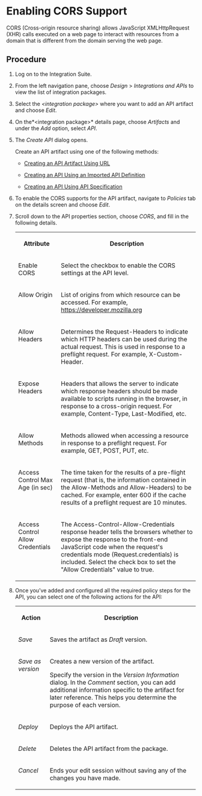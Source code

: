 <!-- loio03e11361b5734b99ad4dea78ea1527fd -->

# Enabling CORS Support

CORS \(Cross-origin resource sharing\) allows JavaScript XMLHttpRequest \(XHR\) calls executed on a web page to interact with resources from a domain that is different from the domain serving the web page.



<a name="loio03e11361b5734b99ad4dea78ea1527fd__steps_kgl_x12_xyb"/>

## Procedure

1.  Log on to the Integration Suite.

2.  From the left navigation pane, choose *Design* \> *Integrations and APIs* to view the list of integration packages.

3.  Select the *<integration package\>* where you want to add an API artifact and choose *Edit*.

4.  On the*<integration package\>* details page, choose *Artifacts* and under the *Add* option, select *API*.

5.  The *Create API* dialog opens.

    Create an API artifact using one of the following methods:

    -   [Creating an API Artifact Using URL](creating-an-api-artifact-using-url-914f57e.md) 

    -   [Creating an API Using an Imported API Definition](creating-an-api-using-an-imported-api-definition-fb99a7d.md)

    -   [Creating an API Using API Specification](creating-an-api-using-api-specification-39c2b30.md)


6.  To enable the CORS supports for the API artifact, navigate to *Policies* tab on the details screen and choose *Edit*.

7.  Scroll down to the API properties section, choose *CORS*, and fill in the following details.


    <table>
    <tr>
    <th valign="top">

    Attribute
    
    </th>
    <th valign="top">

    Description
    
    </th>
    </tr>
    <tr>
    <td valign="top">
    
    Enable CORS
    
    </td>
    <td valign="top">
    
    Select the checkbox to enable the CORS settings at the API level.
    
    </td>
    </tr>
    <tr>
    <td valign="top">
    
    Allow Origin
    
    </td>
    <td valign="top">
    
    List of origins from which resource can be accessed. For example, https://developer.mozilla.org
    
    </td>
    </tr>
    <tr>
    <td valign="top">
    
    Allow Headers
    
    </td>
    <td valign="top">
    
    Determines the Request-Headers to indicate which HTTP headers can be used during the actual request. This is used in response to a preflight request. For example, X-Custom-Header.
    
    </td>
    </tr>
    <tr>
    <td valign="top">
    
    Expose Headers
    
    </td>
    <td valign="top">
    
    Headers that allows the server to indicate which response headers should be made available to scripts running in the browser, in response to a cross-origin request. For example, Content-Type, Last-Modified, etc.
    
    </td>
    </tr>
    <tr>
    <td valign="top">
    
    Allow Methods
    
    </td>
    <td valign="top">
    
    Methods allowed when accessing a resource in response to a preflight request. For example, GET, POST, PUT, etc.
    
    </td>
    </tr>
    <tr>
    <td valign="top">
    
    Access Control Max Age \(in sec\)
    
    </td>
    <td valign="top">
    
    The time taken for the results of a pre-flight request \(that is, the information contained in the Allow-Methods and Allow-Headers\) to be cached. For example, enter 600 if the cache results of a preflight request are 10 minutes.
    
    </td>
    </tr>
    <tr>
    <td valign="top">
    
    Access Control Allow Credentials
    
    </td>
    <td valign="top">
    
    The Access-Control-Allow-Credentials response header tells the browsers whether to expose the response to the front-end JavaScript code when the request's credentials mode \(Request.credentials\) is included. Select the check box to set the "Allow Credentials" value to true.
    
    </td>
    </tr>
    </table>
    
8.  Once you’ve added and configured all the required policy steps for the API, you can select one of the following actions for the API:


    <table>
    <tr>
    <th valign="top">

    Action
    
    </th>
    <th valign="top">

    Description
    
    </th>
    </tr>
    <tr>
    <td valign="top">
    
    *Save* 
    
    </td>
    <td valign="top">
    
    Saves the artifact as *Draft* version.
    
    </td>
    </tr>
    <tr>
    <td valign="top">
    
    *Save as version* 
    
    </td>
    <td valign="top">
    
    Creates a new version of the artifact.

    Specify the version in the *Version Information* dialog. In the *Comment* section, you can add additional information specific to the artifact for later reference. This helps you determine the purpose of each version.
    
    </td>
    </tr>
    <tr>
    <td valign="top">
    
    *Deploy* 
    
    </td>
    <td valign="top">
    
    Deploys the API artifact.
    
    </td>
    </tr>
    <tr>
    <td valign="top">
    
    *Delete* 
    
    </td>
    <td valign="top">
    
    Deletes the API artifact from the package.
    
    </td>
    </tr>
    <tr>
    <td valign="top">
    
    *Cancel* 
    
    </td>
    <td valign="top">
    
    Ends your edit session without saving any of the changes you have made.
    
    </td>
    </tr>
    </table>
    

